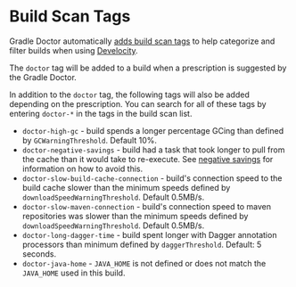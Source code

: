 # Build Scan Tags

Gradle Doctor automatically [adds build scan tags](https://docs.gradle.com/develocity/gradle-plugin/current/#extending_build_scans) to help categorize and filter builds when using [Develocity](https://gradle.com/develocity/).

The `doctor` tag will be added to a build when a prescription is suggested by the Gradle Doctor.

In addition to the `doctor` tag, the following tags will also be added depending on the prescription.
You can search for all of these tags by entering `doctor-*` in the tags in the build scan list.

* `doctor-high-gc` - build spends a longer percentage GCing than defined by `GCWarningThreshold`. Default 10%.
* `doctor-negative-savings` - build had a task that took longer to pull from the cache than it would take to re-execute. See [negative savings](../slower-from-cache) for information on how to avoid this.
* `doctor-slow-build-cache-connection` - build's connection speed to the build cache slower than the minimum speeds defined by `downloadSpeedWarningThreshold`. Default 0.5MB/s.
* `doctor-slow-maven-connection` - build's connection speed to maven repositories was slower than the minimum speeds defined by `downloadSpeedWarningThreshold`. Default 0.5MB/s.
* `doctor-long-dagger-time` - build spent longer with Dagger annotation processors than minimum defined by `daggerThreshold`. Default: 5 seconds.
* `doctor-java-home` - `JAVA_HOME` is not defined or does not match the `JAVA_HOME` used in this build.
